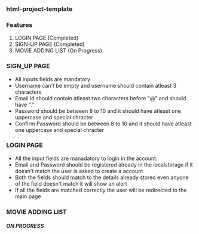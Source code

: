 ### html-project-template

### Features

1. LOGIN PAGE (Completed)
2. SIGN-UP PAGE (Completed)
3. MOVIE ADDING LIST (On Progress)

### SIGN_UP PAGE

* All inputs fields are mandatory
* Username can't be empty and username should contain atleast 3 characters 
* Email Id should contain atleast two characters before "@" and should have "."
* Password should be between 8 to 10 and it should have atleast one uppercase and special chracter
* Confirm Password should be between 8 to 10 and it should have atleast one uppercase and special chracter

### LOGIN PAGE

* All the input fields are manadatory to login in the account.
* Email and Password should be registered already in the localstorage if it doesn't match the user is asked to create a account
* Both the fields should match to the details already stored even anyone of the field doesn't match it will show an alert
* If all the fields are matched correctly the user will be redirected to the main page

### MOVIE ADDING LIST

##### ON PROGRESS
